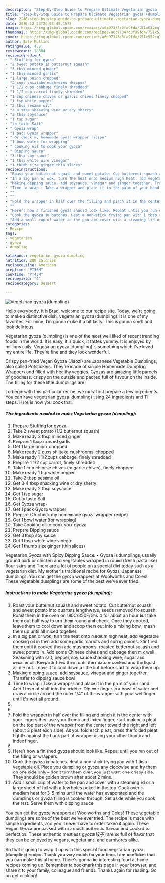 ```yaml
---
description: "Step-by-Step Guide to Prepare Ultimate Vegetarian gyoza (dumpling)"
title: "Step-by-Step Guide to Prepare Ultimate Vegetarian gyoza (dumpling)"
slug: 2286-step-by-step-guide-to-prepare-ultimate-vegetarian-gyoza-dumpling
date: 2020-12-23T20:03:45.157Z
image: https://img-global.cpcdn.com/recipes/a6c97347c3fa9fda/751x532cq70/vegetarian-gyoza-dumpling-recipe-main-photo.jpg
thumbnail: https://img-global.cpcdn.com/recipes/a6c97347c3fa9fda/751x532cq70/vegetarian-gyoza-dumpling-recipe-main-photo.jpg
cover: https://img-global.cpcdn.com/recipes/a6c97347c3fa9fda/751x532cq70/vegetarian-gyoza-dumpling-recipe-main-photo.jpg
author: Dale Mullins
ratingvalue: 4.8
reviewcount: 18304
recipeingredient:
- " Stuffing for gyoza"
- "2 sweet potato 12 butternut squash"
- "3 tbsp minced ginger"
- "1 tbsp minced garlic"
- "1 large onion chopped"
- "2 cups shiitake mushrooms chopped"
- "1 1/2 cups cabbage finely shredded"
- "1 1/2 cup carrot finely shredded"
- "1 cup chinese chives or garlic chives finely chopped"
- "1 tsp white pepper"
- "2 tbsp sesame oil"
- "3-4 tbsp shaoxing wine or dry sherry"
- "2 tbsp soysauce"
- "1 tsp sugar"
- "to taste Salt"
- " Gyoza wrap"
- "1 pack Gyoza wrapper"
- " Or check my homemade gyoza wrapper recipe"
- "1 bowl water for wrapping"
- " Cooking oil to cook your gyoza"
- " Dipping sauce"
- "3 tbsp soy sauce"
- "1 tbsp white wine vinegar"
- "1 thumb size ginger thin slices"
recipeinstructions:
- "Roast your butternut squash and sweet potato: Cut butternut squash and sweet potato into quarters lengthways, seeds removed fro squash. Roast them in the oven on 180C/350F/Gas 4 for about an hour but take them out half way to urn them round and check. Once they cooked, leave them to cool down and scoop them out into a mixing bowl, mash them up until all mixed together."
- "In a big pan or wok, turn the heat onto medium high heat, add vegetable cooking oil in then add some garlic, carrots and spring onions. Stir fired them until it cooked then add mushrooms, roasted butternut squash and sweet potato in. Add some Chinese chives and cabbage then mix well. Seasoning with salt, pepper, soy sauce shaoxing wine, sugar and sesame oil. Keep stir fried them until the mixture cooked and the liquid all dry out. Leave it to cool down a little but before start to wrap them up."
- "Making dipping sauce, add soysauce, vinegar and ginger together. Transfer to dipping sauce bowl"
- "Time to wrap : Take a wrapper and place it in the palm of your hand. Add 1 tbsp of stuff into the middle. Dip one finger in a bowl of water and draw a circle around the outer 1/4” of the wrapper with your wet finger until it&#39;s wet all around."
- ""
- ""
- "Fold the wrapper in half over the filling and pinch it in the center with your fingers then use your thumb and index finger, start making a pleat on the top part of the wrapper from the center toward the right and left (about 3 pleat each side). As you fold each pleat, press the folded pleat tightly against the back part of wrapper using your other thumb and index finger."
- ""
- "Here’s how a finished gyoza should look like. Repeat until you run out of the filling or wrappers."
- "Cook the gyoza in batches. Heat a non-stick frying pan with 1 tbsp vegetable oil. Place you dumpling or gyoza any clockwise and fry them on one side only – don’t turn them over, you just want one crispy side. They should be golden brown after about 2 mins."
- "Add a small cup of water to the pan and cover with a steaming lid or a large sheet of foil with a few holes poked in the top. Cook over a medium heat for 3-5 mins until the water has evaporated and the dumplings or gyoza filling is cooked through. Set aside while you cook the rest. Serve them with dipping sauce"
categories:
- Recipe
tags:
- vegetarian
- gyoza
- dumpling

katakunci: vegetarian gyoza dumpling 
nutrition: 280 calories
recipecuisine: American
preptime: "PT36M"
cooktime: "PT43M"
recipeyield: "4"
recipecategory: Dessert

---
```



![Vegetarian gyoza (dumpling)](https://img-global.cpcdn.com/recipes/a6c97347c3fa9fda/751x532cq70/vegetarian-gyoza-dumpling-recipe-main-photo.jpg)

Hello everybody, it is Brad, welcome to our recipe site. Today, we're going to make a distinctive dish, vegetarian gyoza (dumpling). It is one of my favorites. For mine, I'm gonna make it a bit tasty. This is gonna smell and look delicious.

Vegetarian gyoza (dumpling) is one of the most well liked of recent trending foods in the world. It is easy, it is quick, it tastes yummy. It is enjoyed by millions daily. Vegetarian gyoza (dumpling) is something which I've loved my entire life. They're fine and they look wonderful.

Crispy pan-fried Vegan Gyoza (Jiaozi) are Japanese Vegetable Dumplings, also called Potstickers. They&#39;re made of simple Homemade Dumpling Wrappers and filled with healthy veggies. Gyozas are amazing little parcels of goodness. crispy on the outside and packed full of flavour on the inside. The filling for these little dumplings are.


To begin with this particular recipe, we must first prepare a few ingredients. You can have vegetarian gyoza (dumpling) using 24 ingredients and 11 steps. Here is how you cook that.

<!--inarticleads1-->

##### The ingredients needed to make Vegetarian gyoza (dumpling):

1. Prepare  Stuffing for gyoza-
1. Take 2 sweet potato (1/2 butternut squash)
1. Make ready 3 tbsp minced ginger
1. Prepare 1 tbsp minced garlic
1. Get 1 large onion, chopped
1. Make ready 2 cups shiitake mushrooms, chopped
1. Make ready 1 1/2 cups cabbage, finely shredded
1. Prepare 1 1/2 cup carrot, finely shredded
1. Take 1 cup chinese chives (or garlic chives), finely chopped
1. Make ready 1 tsp white pepper
1. Take 2 tbsp sesame oil
1. Get 3-4 tbsp shaoxing wine or dry sherry
1. Make ready 2 tbsp soysauce
1. Get 1 tsp sugar
1. Get to taste Salt
1. Get  Gyoza wrap-
1. Get 1 pack Gyoza wrapper
1. Prepare  (Or check my homemade gyoza wrapper recipe)
1. Get 1 bowl water (for wrapping)
1. Take  Cooking oil to cook your gyoza
1. Prepare  Dipping sauce
1. Get 3 tbsp soy sauce
1. Get 1 tbsp white wine vinegar
1. Get 1 thumb size ginger (thin slices)


Vegetarian Gyoza with Spicy Dipping Sauce. • Gyoza is dumplings, usually ground pork or chicken and vegetables wrapped in round (fresh pasta like) flour skins and There are a lot of people on a special diet today such as a vegetarian diet. My mother&#39;s traditional recipe for Gyoza, Japanese dumplings. You can get the gyoza wrappers at Woolworths and Coles! These vegetable dumplings are some of the best we&#39;ve ever tried. 

<!--inarticleads2-->

##### Instructions to make Vegetarian gyoza (dumpling):

1. Roast your butternut squash and sweet potato: Cut butternut squash and sweet potato into quarters lengthways, seeds removed fro squash. Roast them in the oven on 180C/350F/Gas 4 for about an hour but take them out half way to urn them round and check. Once they cooked, leave them to cool down and scoop them out into a mixing bowl, mash them up until all mixed together.
1. In a big pan or wok, turn the heat onto medium high heat, add vegetable cooking oil in then add some garlic, carrots and spring onions. Stir fired them until it cooked then add mushrooms, roasted butternut squash and sweet potato in. Add some Chinese chives and cabbage then mix well. Seasoning with salt, pepper, soy sauce shaoxing wine, sugar and sesame oil. Keep stir fried them until the mixture cooked and the liquid all dry out. Leave it to cool down a little but before start to wrap them up.
1. Making dipping sauce, add soysauce, vinegar and ginger together. Transfer to dipping sauce bowl
1. Time to wrap : Take a wrapper and place it in the palm of your hand. Add 1 tbsp of stuff into the middle. Dip one finger in a bowl of water and draw a circle around the outer 1/4” of the wrapper with your wet finger until it&#39;s wet all around.
1. 
1. 
1. Fold the wrapper in half over the filling and pinch it in the center with your fingers then use your thumb and index finger, start making a pleat on the top part of the wrapper from the center toward the right and left (about 3 pleat each side). As you fold each pleat, press the folded pleat tightly against the back part of wrapper using your other thumb and index finger.
1. 
1. Here’s how a finished gyoza should look like. Repeat until you run out of the filling or wrappers.
1. Cook the gyoza in batches. Heat a non-stick frying pan with 1 tbsp vegetable oil. Place you dumpling or gyoza any clockwise and fry them on one side only – don’t turn them over, you just want one crispy side. They should be golden brown after about 2 mins.
1. Add a small cup of water to the pan and cover with a steaming lid or a large sheet of foil with a few holes poked in the top. Cook over a medium heat for 3-5 mins until the water has evaporated and the dumplings or gyoza filling is cooked through. Set aside while you cook the rest. Serve them with dipping sauce


You can get the gyoza wrappers at Woolworths and Coles! These vegetable dumplings are some of the best we&#39;ve ever tried. The recipe is made with simple ingredients, and you&#39;ll never have to order takeout again. These Vegan Gyoza are packed with so much authentic flavour and cooked to perfection. These authentic meatless gyoza(餃子) are so full of flavor that they can be enjoyed by vegans, vegetarians, and carnivores alike. 

So that is going to wrap it up with this special food vegetarian gyoza (dumpling) recipe. Thank you very much for your time. I am confident that you can make this at home. There's gonna be interesting food at home recipes coming up. Remember to bookmark this page in your browser, and share it to your family, colleague and friends. Thanks again for reading. Go on get cooking!
